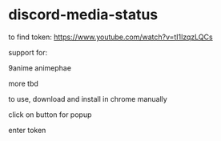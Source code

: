 # discord-media-status


to find token: https://www.youtube.com/watch?v=tI1lzqzLQCs

support for:

9anime
animephae

more tbd

to use, download and install in chrome manually

click on button for popup

enter token

